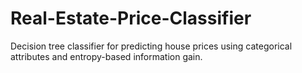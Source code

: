 # Real-Estate-Price-Classifier
Decision tree classifier for predicting house prices using categorical attributes and entropy-based information gain.

